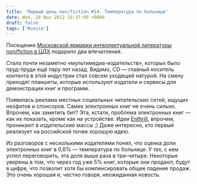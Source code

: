 ```yaml
---
title: 'Первый день non/fiction #14. Температура по больнице'
date: Wed, 28 Nov 2012 19:37:09 +0000
draft: false
tags: ['Russia']
---
```


Посещение [Московской ярмарки интеллектуальной литературы non/fiction в ЦДХ](http://www.moscowbookfair.ru/) подарило два впечатления.

Стало почти незаметно «мультимедиа-издательств», которых было пруд-пруди ещё пару лет назад. Видимо, CD — главный носитель контента в этой индустрии стал совсем уходящей натурой. На смену приходят планшеты, которые используют издатели и сервисы для демонстрации книг и программ.

Появилась реклама местных социальных читательских сетей, ищущих неофитов и спонсоров. Самих электронных книг не очень сильно. Впрочем, как заметить бит? Эта, кстати, проблема электронных книг — как их показать, кроме как на устройстве. Идеи [Enthrill](http://www.enthrill.com/), впрочем, проникают в издательские массы ;) Даже интересно, кто первый реализует на российской почве хорошую идею.

Из разговоров с несколькими издателями понял, что оценка доли электронных книг в 0,6% — температура по больнице. У тех, с кем успел переговорить, эта доля выше раза в три-четыре. Некоторые уверены в том, что через год уже 5% книг, которые они продают, будут в цифре, что позволит хотя бы компенсировать общее падение продаж. Это очень хорошая и, честно говоря, неожиданная новость.